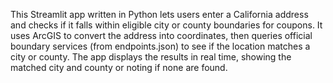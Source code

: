 This Streamlit app written in Python lets users enter a California address and checks if it falls within eligible city or county boundaries for coupons. It uses ArcGIS to convert the address into coordinates, then queries official boundary services (from endpoints.json) to see if the location matches a city or county. The app displays the results in real time, showing the matched city and county or noting if none are found.
